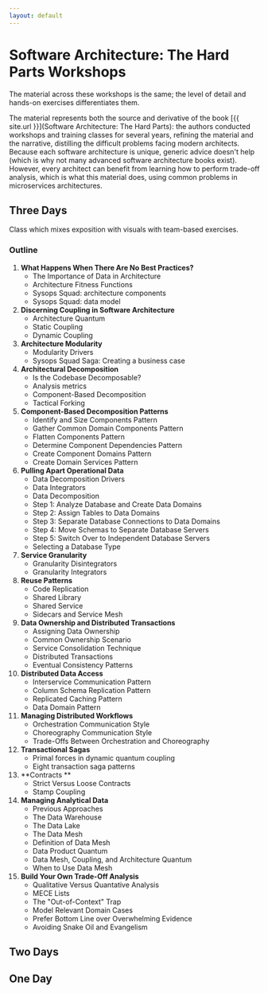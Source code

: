 ```yaml
---
layout: default
---
```


# Software Architecture: The Hard Parts Workshops
The material across these workshops is the same; the level of detail and hands-on exercises differentiates them.

The material represents both the source and derivative of the book [{{ site.url }}](Software Architecture: The Hard Parts): the authors conducted workshops and training classes for several years, refining the material and the narrative, distilling the difficult problems facing modern architects. Because each software architecture is unique, generic advice doesn't help (which is why not many advanced software architecture books exist). However, every architect can benefit from learning how to perform trade-off analysis, which is what this material does, using common problems in microservices architectures.

## Three Days
Class which mixes exposition with visuals with team-based exercises.

### Outline

1. **What Happens When There Are No Best Practices?**
   - The Importance of Data in Architecture
   - Architecture Fitness Functions
   - Sysops Squad: architecture components
   - Sysops Squad: data model
2. **Discerning Coupling in Software Architecture**
   - Architecture Quantum
   - Static Coupling
   - Dynamic Coupling
3. **Architecture Modularity**
   - Modularity Drivers
   - Sysops Squad Saga: Creating a business case
4. **Architectural Decomposition**
   - Is the Codebase Decomposable?
   - Analysis metrics
   - Component-Based Decomposition 
   - Tactical Forking
5. **Component-Based Decomposition Patterns**
   - Identify and Size Components Pattern
   - Gather Common Domain Components Pattern
   - Flatten Components Pattern
   - Determine Component Dependencies Pattern 
   - Create Component Domains Pattern
   - Create Domain Services Pattern
6. **Pulling Apart Operational Data**
   - Data Decomposition Drivers 
   - Data Integrators
   - Data Decomposition 
   - Step 1: Analyze Database and Create Data Domains
   - Step 2: Assign Tables to Data Domains
   - Step 3: Separate Database Connections to Data Domains
   - Step 4: Move Schemas to Separate Database Servers
   - Step 5: Switch Over to Independent Database Servers
   - Selecting a Database Type
7. **Service Granularity**
   - Granularity Disintegrators
   - Granularity Integrators
8. **Reuse Patterns**
   - Code Replication
   - Shared Library
   - Shared Service
   - Sidecars and Service Mesh
9. **Data Ownership and Distributed Transactions**
	- Assigning Data Ownership
	- Common Ownership Scenario
	- Service Consolidation Technique
	- Distributed Transactions
	- Eventual Consistency Patterns
10. **Distributed Data Access**
	- Interservice Communication Pattern
	- Column Schema Replication Pattern
	- Replicated Caching Pattern
	- Data Domain Pattern
11. **Managing Distributed Workflows**
	- Orchestration Communication Style
	- Choreography Communication Style
	- Trade-Offs Between Orchestration and Choreography
12. **Transactional Sagas**
	- Primal forces in dynamic quantum coupling
	- Eight transaction saga patterns
13. **Contracts	**
	- Strict Versus Loose Contracts
	- Stamp Coupling
14. **Managing Analytical Data**
	- Previous Approaches
	- The Data Warehouse
	- The Data Lake
	- The Data Mesh
	- Definition of Data Mesh
	- Data Product Quantum
	- Data Mesh, Coupling, and Architecture Quantum
	- When to Use Data Mesh
15. **Build Your Own Trade-Off Analysis**
	- Qualitative Versus Quantative Analysis
	- MECE Lists
	- The "Out-of-Context" Trap
	- Model Relevant Domain Cases
	- Prefer Bottom Line over Overwhelming Evidence
	- Avoiding Snake Oil and Evangelism

## Two Days


## One Day
